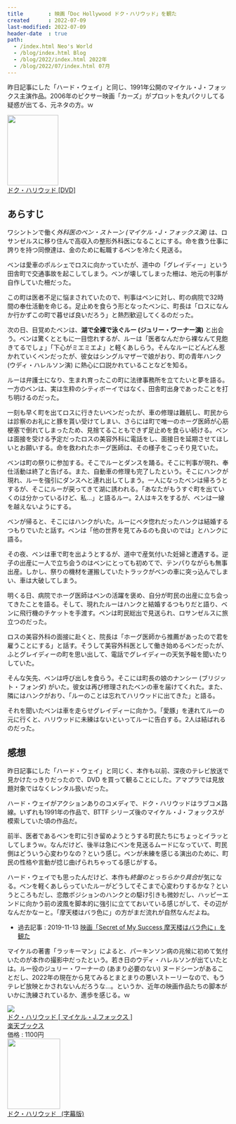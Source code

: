 ```yaml
---
title        : 映画「Doc Hollywood ドク・ハリウッド」を観た
created      : 2022-07-09
last-modified: 2022-07-09
header-date  : true
path:
  - /index.html Neo's World
  - /blog/index.html Blog
  - /blog/2022/index.html 2022年
  - /blog/2022/07/index.html 07月
---
```


昨日記事にした「ハード・ウェイ」と同じ、1991年公開のマイケル・J・フォックス主演作品。2006年のピクサー映画「カーズ」がプロットを丸パクリしてる疑惑が出てる、元ネタの方。ｗ

<div class="ad-amazon">
  <div class="ad-amazon-image">
    <a href="https://www.amazon.co.jp/dp/B00DJBZKFW?tag=neos21-22&amp;linkCode=osi&amp;th=1&amp;psc=1">
      <img src="https://m.media-amazon.com/images/I/51zvZyz9J2L._SL160_.jpg" width="116" height="160">
    </a>
  </div>
  <div class="ad-amazon-info">
    <div class="ad-amazon-title">
      <a href="https://www.amazon.co.jp/dp/B00DJBZKFW?tag=neos21-22&amp;linkCode=osi&amp;th=1&amp;psc=1">ドク・ハリウッド [DVD]</a>
    </div>
  </div>
</div>

## あらすじ

ワシントンで働く*外科医のベン・ストーン (マイケル・J・フォックス演)* は、ロサンゼルスに移り住んで高収入の整形外科医になることにする。命を救う仕事に誇りを持つ同僚達は、金のために転職するベンを冷たく見送る。

ベンは愛車のポルシェでロスに向かっていたが、道中の「グレイディー」という田舎町で交通事故を起こしてしまう。ベンが壊してしまった柵は、地元の判事が自作していた柵だった。

この町は医者不足に悩まされていたので、判事はベンに対し、町の病院で32時間の奉仕活動を命じる。足止めを食らう形となったベンに、町長は「ロスになんか行かずこの町で暮せば良いだろう」と熱烈歓迎してくるのだった。

次の日、目覚めたベンは、**湖で全裸で泳ぐルー (ジュリー・ワーナー演)** と出会う。ベンは驚くとともに一目惚れするが、ルーは「医者なんだから裸なんて見飽きてるでしょ」「下心がミエミエよ」と軽くあしらう。そんなルーにどんどん惹かれていくベンだったが、彼女はシングルマザーで娘がおり、町の青年ハンク (ウディ・ハレルソン演) に熱心に口説かれていることなどを知る。

ルーは弁護士になり、生まれ育ったこの町に法律事務所を立てたいと夢を語る。一方のベンは、実は生粋のシティボーイではなく、田舎町出身であったことを打ち明けるのだった。

一刻も早く町を出てロスに行きたいベンだったが、車の修理は難航し、町民からは診察のお礼にと豚を貰い受けてしまい、さらには町で唯一のホーグ医師が心筋梗塞で倒れてしまったため、見捨てることもできず足止めを食らい続ける。ベンは面接を受ける予定だったロスの美容外科に電話をし、面接日を延期させてほしいとお願いする。命を救われたホーグ医師は、その様子をこっそり見ていた。

ベンは町の祭りに参加する。そこでルーとダンスを踊る。そこに判事が現れ、奉仕活動は終了と告げる。また、自動車の修理も完了したという。そこにハンクが現れ、ルーを強引にダンスへと連れ出してしまう。一人になったベンは帰ろうとするが、そこにルーが戻ってきて湖に誘われる。「あなたがもうすぐ町を出ていくのは分かっているけど、私…」と語るルー。2人はキスをするが、ベンは一線を越えないようにする。

ベンが帰ると、そこにはハンクがいた。ルーにベタ惚れだったハンクは結婚するつもりでいたと話す。ベンは「他の世界を見てみるのも良いのでは」とハンクに語る。

その夜、ベンは車で町を出ようとするが、道中で産気付いた妊婦と遭遇する。逆子の出産に一人で立ち会うのはベンにとっても初めてで、テンパりながらも無事出産。しかし、祭りの機材を運搬していたトラックがベンの車に突っ込んでしまい、車は大破してしまう。

明くる日、病院でホーグ医師はベンの活躍を褒め、自分が町民の出産に立ち会ってきたことを語る。そして、現れたルーはハンクと結婚するつもりだと語り、ベンに飛行機のチケットを手渡す。ベンは町民総出で見送られ、ロサンゼルスに旅立つのだった。

ロスの美容外科の面接に赴くと、院長は「ホーグ医師から推薦があったので君を雇うことにする」と話す。そうして美容外科医として働き始めるベンだったが、ふとグレイディーの町を思い出して、電話でグレイディーの天気予報を聞いたりしていた。

そんな矢先、ベンは呼び出しを食らう。そこには町長の娘のナンシー (ブリジット・フォンダ) がいた。彼女は再び修理されたベンの車を届けてくれた。また、隣にはハンクがおり、「ルーのことは忘れてハリウッドに出てきた」と語る。

それを聞いたベンは車を走らせグレイディーに向かう。「愛豚」を連れてルーの元に行くと、ハリウッドに未練はないといってルーに告白する。2人は結ばれるのだった。

## 感想

昨日記事にした「ハード・ウェイ」と同じく、本作も以前、深夜のテレビ放送で見かけたっきりだったので、DVD を買って観ることにした。アマプラでは見放題対象ではなくレンタル扱いだった。

ハード・ウェイがアクションありのコメディで、ドク・ハリウッドはラブコメ路線。いずれも1991年の作品で、BTTF シリーズ後のマイケル・J・フォックスが模索していた頃の作品だ。

前半、医者であるベンを町に引き留めようとうする町民たちにちょっとイラッとしてしまうｗ。なんだけど、後半は急にベンを見送るムードになっていて、町民側はどういう心変わりなの？という感じ。ベンが未練を感じる演出のために、町民の性格や言動が捻じ曲げられちゃってる感じがする。

ハード・ウェイでも思ったんだけど、本作も*終盤のとっちらかり具合*が気になる。ベンを軽くあしらっていたルーがどうしてそこまで心変わりするかな？というところもだし、恋敵ポジションのハンクとの駆け引きも微妙だし、ハッピーエンドに向かう前の波風を脚本的に強引に立てておいている感じがして、その辺がなんだかなーと。「摩天楼はバラ色に」の方がまだ流れが自然なんだよね。

- 過去記事 : 2019-11-13 [映画「Secret of My Success 摩天楼はバラ色に」を観た](/blog/2019/11/13-02.html)

マイケルの著書「ラッキーマン」によると、パーキンソン病の兆候に初めて気付いたのが本作の撮影中だったという。若き日のウディ・ハレルソンが出ていたとは。ルー役のジュリー・ワーナーの (あまり必要のない) ヌードシーンがあることだし、2022年の現在から見てみるとまとまりの悪いストーリーなので、もうテレビ放映とかされないんだろうな…。というか、近年の映画作品たちの脚本がいかに洗練されているか、進歩を感じる。ｗ

<div class="ad-rakuten">
  <div class="ad-rakuten-image">
    <a href="https://hb.afl.rakuten.co.jp/hgc/g00q0722.waxyc9ff.g00q0722.waxyd017/?pc=https%3A%2F%2Fitem.rakuten.co.jp%2Fbook%2F12373144%2F&amp;m=http%3A%2F%2Fm.rakuten.co.jp%2Fbook%2Fi%2F16500697%2F">
      <img src="https://thumbnail.image.rakuten.co.jp/@0_mall/book/cabinet/3382/4548967013382.jpg?_ex=128x128">
    </a>
  </div>
  <div class="ad-rakuten-info">
    <div class="ad-rakuten-title">
      <a href="https://hb.afl.rakuten.co.jp/hgc/g00q0722.waxyc9ff.g00q0722.waxyd017/?pc=https%3A%2F%2Fitem.rakuten.co.jp%2Fbook%2F12373144%2F&amp;m=http%3A%2F%2Fm.rakuten.co.jp%2Fbook%2Fi%2F16500697%2F">ドク・ハリウッド [ マイケル・J.フォックス ]</a>
    </div>
    <div class="ad-rakuten-shop">
      <a href="https://hb.afl.rakuten.co.jp/hgc/g00q0722.waxyc9ff.g00q0722.waxyd017/?pc=https%3A%2F%2Fwww.rakuten.co.jp%2Fbook%2F&amp;m=http%3A%2F%2Fm.rakuten.co.jp%2Fbook%2F">楽天ブックス</a>
    </div>
    <div class="ad-rakuten-price">価格 : 1100円</div>
  </div>
</div>

<div class="ad-amazon">
  <div class="ad-amazon-image">
    <a href="https://www.amazon.co.jp/dp/B00FIWO3YE?tag=neos21-22&amp;linkCode=osi&amp;th=1&amp;psc=1">
      <img src="https://m.media-amazon.com/images/I/51OwNJKpDoL._SL160_.jpg" width="120" height="160">
    </a>
  </div>
  <div class="ad-amazon-info">
    <div class="ad-amazon-title">
      <a href="https://www.amazon.co.jp/dp/B00FIWO3YE?tag=neos21-22&amp;linkCode=osi&amp;th=1&amp;psc=1">ドク・ハリウッド  (字幕版)</a>
    </div>
  </div>
</div>
